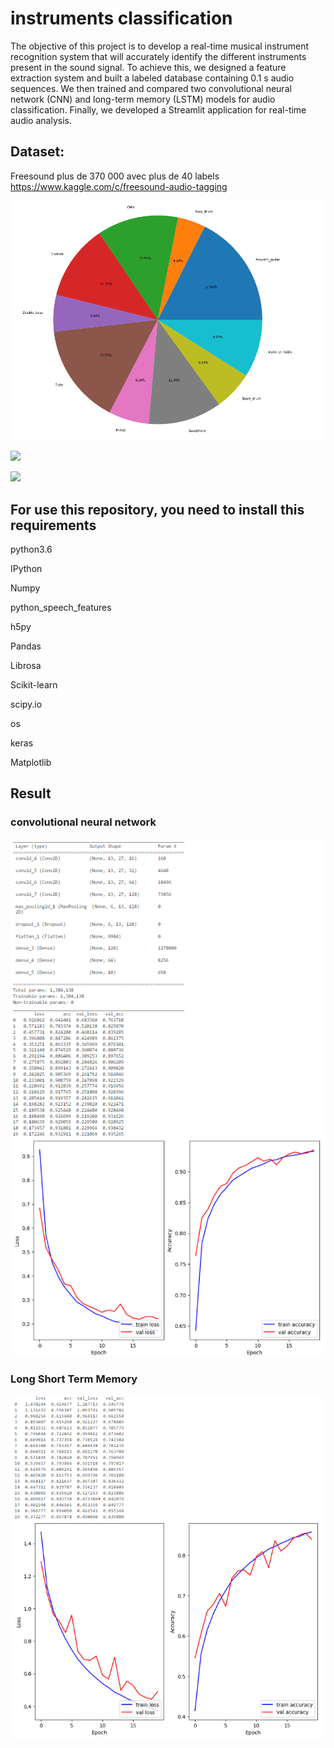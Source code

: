 # instruments classification 
The objective of this project is to develop a real-time musical instrument recognition system that will accurately identify the different instruments present in the sound signal. To achieve this, we designed a feature extraction system and built a labeled database containing 0.1 s audio sequences. We then trained and compared two convolutional neural network (CNN) and long-term memory (LSTM) models for audio classification. Finally, we developed a Streamlit application for real-time audio analysis.

## Dataset:
Freesound plus de 370 000 avec plus de 40 labels https://www.kaggle.com/c/freesound-audio-tagging

![class distribution](https://github.com/lachtarnour/deep_learning-classification-des-instruments/blob/0844fbaba73429148db5bc14f8435ddd5ad810d0/class%20distribution.png)

![](https://github.com/lachtarnour/deep_learning-instruments-classification/blob/41f70428055346bce84ff4739d02046bd0d9d9ac/signals%20.png)

![](https://github.com/lachtarnour/deep_learning-instruments-classification/blob/41f70428055346bce84ff4739d02046bd0d9d9ac/filter_bank%20&%20mel-frequency%20cepstral.png)

## For use this repository, you need to install this requirements
python3.6

IPython

Numpy

python_speech_features

h5py

Pandas

Librosa

Scikit-learn

scipy.io

os

keras

Matplotlib

## Result
### convolutional neural network
![](https://github.com/lachtarnour/deep_learning-classification-des-instruments/blob/52024d1a06c88a26b0eb80557990195f3804e70a/cnn.png)
### Long Short Term Memory
![](https://github.com/lachtarnour/deep_learning-classification-des-instruments/blob/a3823803b74362088d42078d5a8855621b34dffc/LSTM.png)
